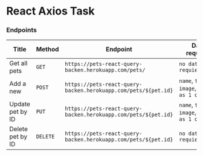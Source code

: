 # React Axios Task

### Endpoints

| Title            | Method   | Endpoint                                                       | Data required                               |
| ---------------- | -------- | -------------------------------------------------------------- | ------------------------------------------- |
| Get all pets     | `GET`    | `https://pets-react-query-backen.herokuapp.com/pets/`          | `no data requierd`                          |
| Add a new        | `POST`   | `https://pets-react-query-backen.herokuapp.com/pets/${pet.id}` | `name`, `type`, `image`,`adopted as 1 or 0` |
| Update pet by ID | `PUT`    | `https://pets-react-query-backen.herokuapp.com/pets/${pet.id}` | `name`, `type`, `image`,`adopted as 1 or 0` |
| Delete pet by ID | `DELETE` | `https://pets-react-query-backen.herokuapp.com/pets/${pet.id}` | `no data requierd`                          |
